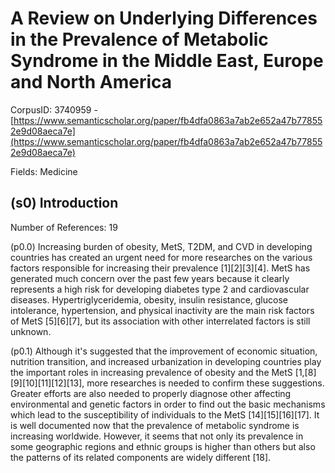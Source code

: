 # A Review on Underlying Differences in the Prevalence of Metabolic Syndrome in the Middle East, Europe and North America

CorpusID: 3740959 - [https://www.semanticscholar.org/paper/fb4dfa0863a7ab2e652a47b778552e9d08aeca7e](https://www.semanticscholar.org/paper/fb4dfa0863a7ab2e652a47b778552e9d08aeca7e)

Fields: Medicine

## (s0) Introduction
Number of References: 19

(p0.0) Increasing burden of obesity, MetS, T2DM, and CVD in developing countries has created an urgent need for more researches on the various factors responsible for increasing their prevalence [1][2][3][4]. MetS has generated much concern over the past few years because it clearly represents a high risk for developing diabetes type 2 and cardiovascular diseases. Hypertriglyceridemia, obesity, insulin resistance, glucose intolerance, hypertension, and physical inactivity are the main risk factors of MetS [5][6][7], but its association with other interrelated factors is still unknown.

(p0.1) Although it's suggested that the improvement of economic situation, nutrition transition, and increased urbanization in developing countries play the important roles in increasing prevalence of obesity and the MetS [1,[8][9][10][11][12][13], more researches is needed to confirm these suggestions. Greater efforts are also needed to properly diagnose other affecting environmental and genetic factors in order to find out the basic mechanisms which lead to the susceptibility of individuals to the MetS [14][15][16][17]. It is well documented now that the prevalence of metabolic syndrome is increasing worldwide. However, it seems that not only its prevalence in some geographic regions and ethnic groups is higher than others but also the patterns of its related components are widely different [18].

